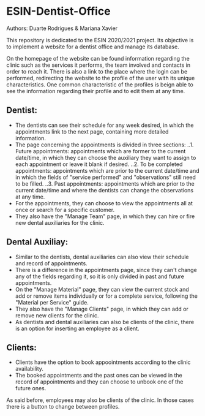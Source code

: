 # ESIN-Dentist-Office
Authors: Duarte Rodrigues & Mariana Xavier

This repository is dedicated to the ESIN 2020/2021 project. Its objective is to implement a website for a dentist office and manage its database.

On the homepage of the website can be found information regarding the clinic such as the services it performs, the team involved and contacts in order to reach it.
There is also a link to the place where the login can be performed, redirecting the website to the profile of the user with its unique characteristics. One common characteristic of the profiles is beign able to see the information regarding their profile and to edit them at any time.

## Dentist:
* The dentists can see their schedule for any week desired, in which the appointments link to the next page, containing more detailed information.
* The page concerning the appointments is divided in three sections:
..1. Future appointments: appointments which are former to the current date/time, in which they can choose the auxiliary they want to assign to each appointment or leave it blank if desired.
..2. To be completed appointments: appointments which are prior to the current date/time and in which the fields of "service performed" and "observations" still need to be filled.
..3. Past appointments: appointments which are prior to the current date/time and where the dentists can change the observations at any time.
* For the appointments, they can choose to view the appointments all at once or search for a specific customer.
* They also have the "Manage Team" page, in which they can hire or fire new dental auxiliaries for the clinic.

## Dental Auxiliay:
* Similar to the dentists, dental auxiliaries can also view their schedule and record of appointments.
* There is a difference in the appointments page, since they can't change any of the fields regarding it, so it is only divided in past and future appointments.
* On the "Manage Material" page, they can view the current stock and add or remove items individually or for a complete service, following the "Material per Service" guide.
* They also have the "Manage Clients" page, in which they can add or remove new clients for the clinic. 
* As dentists and dental auxiliaries can also be clients of the clinic, there is an option for inserting an employee as a client.

## Clients:
* Clients have the option to book appoointments according to the clinic availability.
* The booked appointments and the past ones can be viewed in the record of appointments and they can choose to unbook one of the future ones.

As said before, employees may also be clients of the clinic. In those cases there is a button to change between profiles. 

